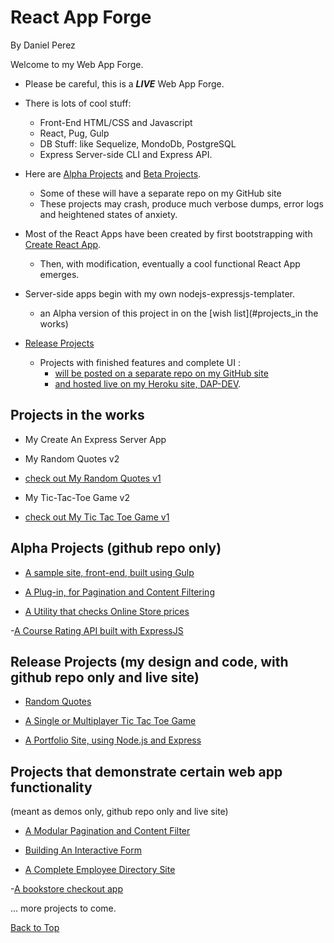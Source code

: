 # React App Forge  
By Daniel Perez

Welcome to my Web App Forge.

- Please be careful, this is a ***LIVE*** Web App Forge.
- There is lots of cool stuff:
  - Front-End HTML/CSS and Javascript
  - React, Pug, Gulp
  - DB Stuff: like Sequelize, MondoDb, PostgreSQL
  - Express Server-side CLI and Express API.

- Here are [Alpha Projects](#alpha-projects) and [Beta Projects](#beta-projects).
  - Some of these will have a separate repo on my GitHub site
  - These projects may crash, produce much verbose dumps, error logs and heightened states of anxiety.

- Most of the React Apps have been created by first bootstrapping with [Create React App](https://github.com/facebook/create-react-app).
  - Then, with modification, eventually a cool functional React App emerges.

- Server-side apps begin with my own nodejs-expressjs-templater.
  - an Alpha version of this project in on the [wish list](#projects_in the works)

- [Release Projects](#release-projects)
  - Projects with finished features and complete UI :
    - [will be posted on a separate repo on my GitHub site](https://github.com/pereznetworks)
    - [and hosted live on my Heroku site, DAP-DEV](https://dap-dev.herokuapp.com).

## Projects in the works

  - My Create An Express Server App

  - My Random Quotes v2
  - [check out My Random Quotes v1](https://dap-dev.herokuapp.com/projects/0)

  - My Tic-Tac-Toe Game v2
  - [check out My Tic Tac Toe Game v1](https://dap-dev.herokuapp.com/projects/3)

## Alpha Projects (github repo only)

  - [A sample site, front-end, built using Gulp](https://github.com/pereznetworks/TD-Project8)

  - [A Plug-in, for Pagination and Content Filtering](https://github.com/pereznetworks/TechDegree-Project2)

  - [A Utility that checks Online Store prices](https://github.com/pereznetworks/TD-Project6)

  -[A Course Rating API built with ExpressJS](https://github.com/pereznetworks/TD-Project11)

## Release Projects (my design and code, with github repo only and live site)

  - [Random Quotes](https://dap-dev.herokuapp.com/projects/0)

  - [A Single or Multiplayer Tic Tac Toe Game](https://dap-dev.herokuapp.com/projects/3)

  - [A Portfolio Site, using Node.js and Express](https://dap-dev.herokuapp.com)

## Projects that demonstrate certain web app functionality
(meant as demos only, github repo only and live site)

  - [A Modular Pagination and Content Filter](https://dap-dev.herokuapp.com/projects/1)

  - [Building An Interactive Form](https://dap-dev.herokuapp.com/projects/2)

  - [A Complete Employee Directory Site](https://pereznetworks.github.io/TD-Project5/)

  -[A bookstore checkout app](https://github.com/pereznetworks/TD-Project10)

... more projects to come.

[Back to Top](reactappforge.md)
